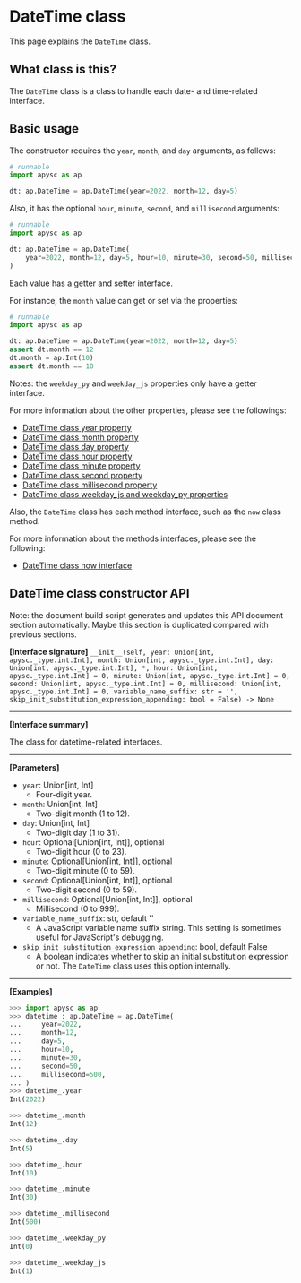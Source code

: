 # DateTime class

This page explains the `DateTime` class.

## What class is this?

The `DateTime` class is a class to handle each date- and time-related interface.

## Basic usage

The constructor requires the `year`, `month`, and `day` arguments, as follows:

```py
# runnable
import apysc as ap

dt: ap.DateTime = ap.DateTime(year=2022, month=12, day=5)
```

Also, it has the optional `hour`, `minute`, `second`, and `millisecond` arguments:

```py
# runnable
import apysc as ap

dt: ap.DateTime = ap.DateTime(
    year=2022, month=12, day=5, hour=10, minute=30, second=50, millisecond=500
)
```

Each value has a getter and setter interface.

For instance, the `month` value can get or set via the properties:

```py
# runnable
import apysc as ap

dt: ap.DateTime = ap.DateTime(year=2022, month=12, day=5)
assert dt.month == 12
dt.month = ap.Int(10)
assert dt.month == 10
```

Notes: the `weekday_py` and `weekday_js` properties only have a getter interface.

For more information about the other properties, please see the followings:

- [DateTime class year property](datetime_year.md)
- [DateTime class month property](datetime_month.md)
- [DateTime class day property](datetime_day.md)
- [DateTime class hour property](datetime_hour.md)
- [DateTime class minute property](datetime_minute.md)
- [DateTime class second property](datetime_second.md)
- [DateTime class millisecond property](datetime_millisecond.md)
- [DateTime class weekday_js and weekday_py properties](datetime_weekday_js_and_weekday_py.md)

Also, the `DateTime` class has each method interface, such as the `now` class method.

For more information about the methods interfaces, please see the following:

- [DateTime class now interface](datetime_now.md)

## DateTime class constructor API

<!-- Docstring: apysc._time.datetime_.DateTime.__init__ -->

<span class="inconspicuous-txt">Note: the document build script generates and updates this API document section automatically. Maybe this section is duplicated compared with previous sections.</span>

**[Interface signature]** `__init__(self, year: Union[int, apysc._type.int.Int], month: Union[int, apysc._type.int.Int], day: Union[int, apysc._type.int.Int], *, hour: Union[int, apysc._type.int.Int] = 0, minute: Union[int, apysc._type.int.Int] = 0, second: Union[int, apysc._type.int.Int] = 0, millisecond: Union[int, apysc._type.int.Int] = 0, variable_name_suffix: str = '', skip_init_substitution_expression_appending: bool = False) -> None`<hr>

**[Interface summary]**

The class for datetime-related interfaces.<hr>

**[Parameters]**

- `year`: Union[int, Int]
  - Four-digit year.
- `month`: Union[int, Int]
  - Two-digit month (1 to 12).
- `day`: Union[int, Int]
  - Two-digit day (1 to 31).
- `hour`: Optional[Union[int, Int]], optional
  - Two-digit hour (0 to 23).
- `minute`: Optional[Union[int, Int]], optional
  - Two-digit minute (0 to 59).
- `second`: Optional[Union[int, Int]], optional
  - Two-digit second (0 to 59).
- `millisecond`: Optional[Union[int, Int]], optional
  - Millisecond (0 to 999).
- `variable_name_suffix`: str, default ''
  - A JavaScript variable name suffix string. This setting is sometimes useful for JavaScript's debugging.
- `skip_init_substitution_expression_appending`: bool, default False
  - A boolean indicates whether to skip an initial substitution expression or not. The `DateTime` class uses this option internally.

<hr>

**[Examples]**

```py
>>> import apysc as ap
>>> datetime_: ap.DateTime = ap.DateTime(
...     year=2022,
...     month=12,
...     day=5,
...     hour=10,
...     minute=30,
...     second=50,
...     millisecond=500,
... )
>>> datetime_.year
Int(2022)

>>> datetime_.month
Int(12)

>>> datetime_.day
Int(5)

>>> datetime_.hour
Int(10)

>>> datetime_.minute
Int(30)

>>> datetime_.millisecond
Int(500)

>>> datetime_.weekday_py
Int(0)

>>> datetime_.weekday_js
Int(1)
```